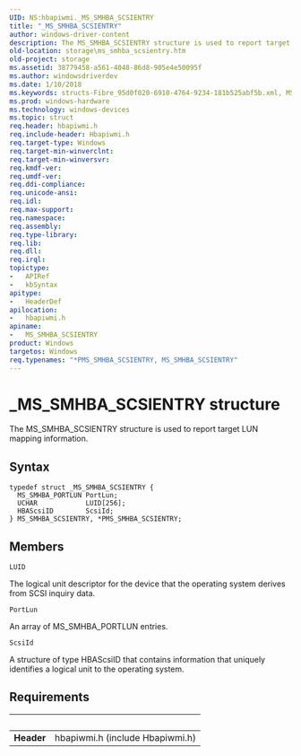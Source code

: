 ```yaml
---
UID: NS:hbapiwmi._MS_SMHBA_SCSIENTRY
title: "_MS_SMHBA_SCSIENTRY"
author: windows-driver-content
description: The MS_SMHBA_SCSIENTRY structure is used to report target LUN mapping information.
old-location: storage\ms_smhba_scsientry.htm
old-project: storage
ms.assetid: 38779458-a561-4048-86d8-905e4e50095f
ms.author: windowsdriverdev
ms.date: 1/10/2018
ms.keywords: structs-Fibre_95d0f020-6910-4764-9234-181b525abf5b.xml, MS_SMHBA_SCSIENTRY structure [Storage Devices], MS_SMHBA_SCSIENTRY, PMS_SMHBA_SCSIENTRY structure pointer [Storage Devices], PMS_SMHBA_SCSIENTRY, hbapiwmi/MS_SMHBA_SCSIENTRY, *PMS_SMHBA_SCSIENTRY, _MS_SMHBA_SCSIENTRY, storage.ms_smhba_scsientry, hbapiwmi/PMS_SMHBA_SCSIENTRY
ms.prod: windows-hardware
ms.technology: windows-devices
ms.topic: struct
req.header: hbapiwmi.h
req.include-header: Hbapiwmi.h
req.target-type: Windows
req.target-min-winverclnt: 
req.target-min-winversvr: 
req.kmdf-ver: 
req.umdf-ver: 
req.ddi-compliance: 
req.unicode-ansi: 
req.idl: 
req.max-support: 
req.namespace: 
req.assembly: 
req.type-library: 
req.lib: 
req.dll: 
req.irql: 
topictype:
-	APIRef
-	kbSyntax
apitype:
-	HeaderDef
apilocation:
-	hbapiwmi.h
apiname:
-	MS_SMHBA_SCSIENTRY
product: Windows
targetos: Windows
req.typenames: "*PMS_SMHBA_SCSIENTRY, MS_SMHBA_SCSIENTRY"
---
```


# _MS_SMHBA_SCSIENTRY structure
The MS_SMHBA_SCSIENTRY structure is used to report target LUN mapping information.

## Syntax
````
typedef struct _MS_SMHBA_SCSIENTRY {
  MS_SMHBA_PORTLUN PortLun;
  UCHAR            LUID[256];
  HBAScsiID        ScsiId;
} MS_SMHBA_SCSIENTRY, *PMS_SMHBA_SCSIENTRY;
````

## Members


`LUID`

The logical unit descriptor for the device that the operating system derives from SCSI inquiry data.

`PortLun`

An array of MS_SMHBA_PORTLUN entries.

`ScsiId`

A structure of type HBAScsiID that contains information that uniquely identifies a logical unit to the operating system.


## Requirements
| &nbsp; | &nbsp; |
| ---- |:---- |
| **Header** | hbapiwmi.h (include Hbapiwmi.h) |